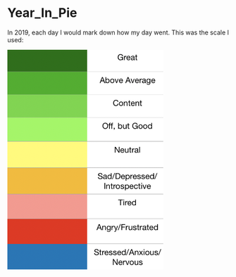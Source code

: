 # Year_In_Pie


In 2019, each day I would mark down how my day went. This was the scale I used:

<img src="https://raw.githubusercontent.com/danielamar101/Year_In_Pie/master/New2020.png" height="500px">
